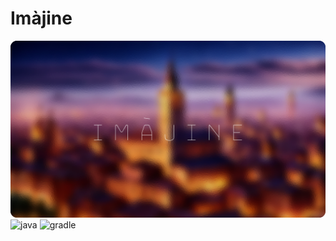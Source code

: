 # Imàjine

![alt text](resources/header.png)
![java](https://img.shields.io/badge/java-21.0.5-b07219.svg)
![gradle](https://img.shields.io/badge/gradle-8.11-02303a.svg)

